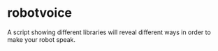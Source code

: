 # robotvoice
A script showing different libraries will reveal different ways in order to make your robot speak.
